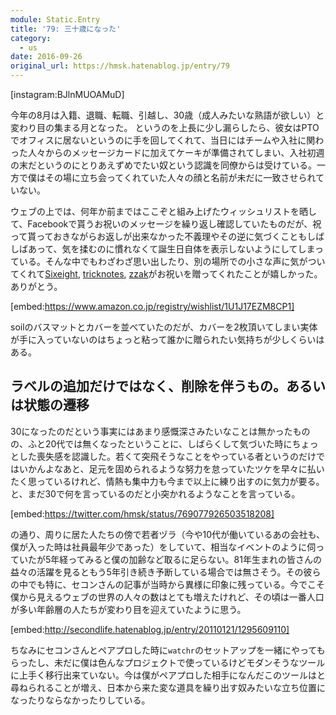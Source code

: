 ```yaml
---
module: Static.Entry
title: '79: 三十歳になった'
category:
  - us
date: 2016-09-26
original_url: https://hmsk.hatenablog.jp/entry/79
---
```


[instagram:BJlnMUOAMuD]

今年の8月は入籍、退職、転職、引越し、30歳（成人みたいな熟語が欲しい）と変わり目の集まる月となった。
というのを上長に少し漏らしたら、彼女はPTOでオフィスに居ないというのに手を回してくれて、当日にはチームや入社に関わった人々からのメッセージカードに加えてケーキが準備されてしまい、入社初週の末だというのにとりあえずめでたい奴という認識を同僚からは受けている。一方で僕はその場に立ち会ってくれていた人々の顔と名前が未だに一致させられていない。

ウェブの上では、何年か前まではここぞと組み上げたウィッシュリストを晒して、Facebookで貰うお祝いのメッセージを繰り返し確認していたものだが、祝って貰っておきながらお返しが出来なかった不義理やその逆に気づくこともしばしばあって、気を揉むのに慣れなくて誕生日自体を表示しないようにしてしまっている。そんな中でもわざわざ思い出したり、別の場所での小さな声に気がついてくれて[Sixeight](https://twitter.com/tomohi_ro), [tricknotes](https://twitter.com/tricknotes), [zzak](https://twitter.com/_zzak)がお祝いを贈ってくれたことが嬉しかった。ありがとう。


[embed:https://www.amazon.co.jp/registry/wishlist/1U1J17EZM8CP1]

soilのバスマットとカバーを並べていたのだが、カバーを2枚頂いてしまい実体が手に入っていないのはちょっと粘って誰かに贈られたい気持ちが少しくらいはある。


## ラベルの追加だけではなく、削除を伴うもの。あるいは状態の遷移

30になったのだという事実にはあまり感慨深さみたいなことは無かったものの、ふと20代では無くなったということに、しばらくして気づいた時にちょっとした喪失感を認識した。若くて突飛そうなことをやっている者というのだけではいかんよなあと、足元を固められるような努力を怠っていたツケを早々に払いたく思っているけれど、情熱も集中力も今まで以上に練り出すのに気力が要る。と、まだ30で何を言っているのだと小突かれるようなことを言っている。

[embed:https://twitter.com/hmsk/status/769077926503518208]

の通り、周りに居た人たちの傍で若者ヅラ（今や10代が働いているあの会社も、僕が入った時は社員最年少であった）をしていて、相当なイベントのように伺っていたが5年経ってみると僕の加齢など取るに足らない。81年生まれの皆さんの益々の活躍を見るともう5年引き続き予断している場合では無さそう。その彼らの中でも特に、セコンさんの記事が当時から異様に印象に残っている。今でこそ僕から見えるウェブの世界の人々の数はとても増えたけれど、その頃は一番人口が多い年齢層の人たちが変わり目を迎えていたように思う。

[embed:http://secondlife.hatenablog.jp/entry/20110121/1295609110]

ちなみにセコンさんとペアプロした時に`watchr`のセットアップを一緒にやってもらったし、未だに僕は色んなプロジェクトで使っているけどモダンそうなツールに上手く移行出来ていない。今は僕がペアプロした相手になんだこのツールはと尋ねられることが増え、日本から来た変な道具を繰り出す奴みたいな立ち位置になったりならなかったりしている。
